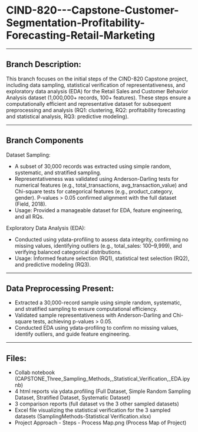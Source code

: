 # CIND-820---Capstone-Customer-Segmentation-Profitability-Forecasting-Retail-Marketing

---

## Branch Description:
This branch focuses on the initial steps of the CIND-820 Capstone project, including data sampling, statistical verification of representativeness, and exploratory data analysis (EDA) for the Retail Sales and Customer Behavior Analysis dataset (1,000,000+ records, 100+ features). These steps ensure a computationally efficient and representative dataset for subsequent preprocessing and analysis (RQ1: clustering, RQ2: profitability forecasting and statistical analysis, RQ3: predictive modeling).

---
## Branch Components
Dataset Sampling:
- A subset of 30,000 records was extracted using simple random, systematic, and stratified sampling.
- Representativeness was validated using Anderson-Darling tests for numerical features (e.g., total_transactions, avg_transaction_value) and Chi-square tests for categorical features (e.g., product_category, gender). P-values > 0.05 confirmed alignment with the full dataset (Field, 2018).
- Usage: Provided a manageable dataset for EDA, feature engineering, and all RQs.

Exploratory Data Analysis (EDA):
- Conducted using ydata-profiling to assess data integrity, confirming no missing values, identifying outliers (e.g., total_sales: $100–$9,999), and verifying balanced categorical distributions.
- Usage: Informed feature selection (RQ1), statistical test selection (RQ2), and predictive modeling (RQ3).

---
## Data Preprocessing Present:
- Extracted a 30,000-record sample using simple random, systematic, and stratified sampling to ensure computational efficiency.
- Validated sample representativeness with Anderson-Darling and Chi-square tests, achieving p-values > 0.05.
- Conducted EDA using ydata-profiling to confirm no missing values, identify outliers, and guide feature engineering.

---
## Files:
- Collab notebook (CAPSTONE_Three_Sampling_Methods,_Statistical_Verification,_EDA.ipynb)
- 4 html reports via ydata.profiling (Full Dataset, Simple Random Sampling Dataset, Stratified Dataset, Systematic Dataset)
- 3 comparison reports (full dataset vs the 3 other sampled datasets)
- Excel file visualizing the statistical verification for the 3 sampled datasets (SamplingMethods-Statistical Verification.xlsx)
- Project Approach - Steps - Process Map.png (Process Map of Project)


